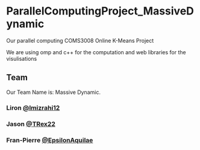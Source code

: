 # ParallelComputingProject_MassiveDynamic
Our parallel computing COMS3008 Online K-Means Project

We are using omp and c++ for the computation and web libraries for the visulisations

## Team
Our Team Name is: Massive Dynamic.

### Liron __[@lmizrahi12](https://github.com/lmizrahi12)__
### Jason __[@TRex22](https://github.com/TRex22)__
### Fran-Pierre __[@EpsilonAquilae](https://github.com/EpsilonAquilae)__
### 